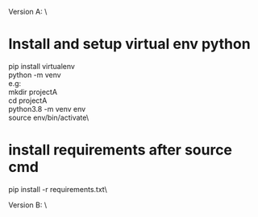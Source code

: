 Version A: \
# Install and setup virtual env python
pip install virtualenv\
python<version> -m venv <virtual-environment-name>\
e.g:\
 mkdir projectA\
 cd projectA\
 python3.8 -m venv env\
source env/bin/activate\

# install requirements after source cmd
pip install -r requirements.txt\

Version B: \

